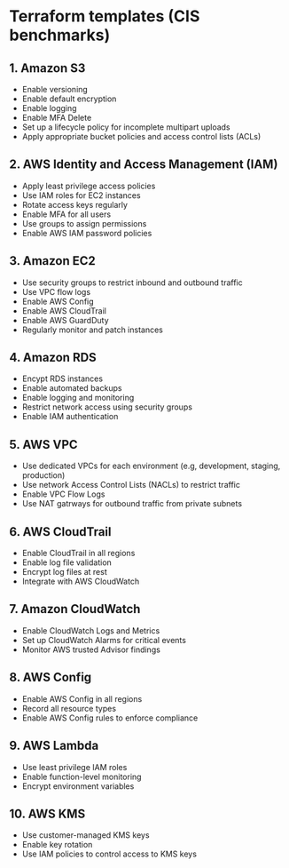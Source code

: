 # Terraform templates (CIS benchmarks)

## 1. Amazon S3

- Enable versioning
- Enable default encryption
- Enable logging
- Enable MFA Delete
- Set up a lifecycle policy for incomplete multipart uploads
- Apply appropriate bucket policies and access control lists (ACLs)

## 2. AWS Identity and Access Management (IAM)

- Apply least privilege access policies
- Use IAM roles for EC2 instances
- Rotate access keys regularly
- Enable MFA for all users
- Use groups to assign permissions
- Enable AWS IAM password policies

## 3. Amazon EC2

- Use security groups to restrict inbound and outbound traffic
- Use VPC flow logs
- Enable AWS Config
- Enable AWS CloudTrail
- Enable AWS GuardDuty
- Regularly monitor and patch instances

## 4. Amazon RDS

- Encypt RDS instances
- Enable automated backups
- Enable logging and monitoring
- Restrict network access using security groups
- Enable IAM authentication

## 5. AWS VPC

- Use dedicated VPCs for each environment (e.g, development, staging, production)
- Use network Access Control Lists (NACLs) to restrict traffic
- Enable VPC Flow Logs
- Use NAT gatrways for outbound traffic from private subnets

## 6. AWS CloudTrail

- Enable CloudTrail in all regions
- Enable log file validation
- Encrypt log files at rest
- Integrate with AWS CloudWatch

## 7. Amazon CloudWatch

- Enable CloudWatch Logs and Metrics
- Set up CloudWatch Alarms for critical events
- Monitor AWS trusted Advisor findings

## 8. AWS Config

- Enable AWS Config in all regions
- Record all resource types
- Enable AWS Config rules to enforce compliance

## 9. AWS Lambda

- Use least privilege IAM roles
- Enable function-level monitoring
- Encrypt environment variables

## 10. AWS KMS

- Use customer-managed KMS keys
- Enable key rotation
- Use IAM policies to control access to KMS keys
